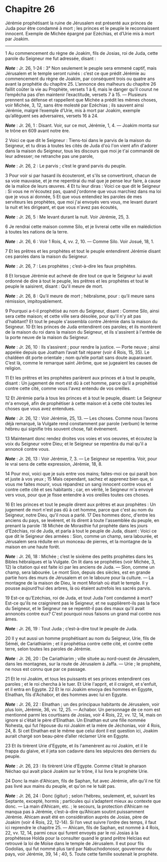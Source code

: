 # Chapitre 26

Jérémie prophétisant la ruine de Jérusalem est présenté aux princes de Juda pour être condamné à mort ; les princes et le peuple le reconnaissent innocent.
Exemple de Michée épargné par Ezéchias, et d’Urie mis à mort par Joakim.

***

1 Au commencement du règne de Joakim, fils de Josias, roi de Juda, cette parole du Seigneur me fut adressée, disant :

***Note*** :  Jr. 26, 1-24 : 3° Non seulement le peuple sera emmené captif, mais Jérusalem et le temple seront ruinés : c’est ce que prédit Jérémie au commencement du règne de Joakim, par conséquent trois ou quatre ans avant la prophétie du chapitre 25. L’annonce des malheurs du chapitre 26 faillit coûter la vie au Prophète, versets 1 à 6, mais le danger qu’il courut ne l’empêcha pas d’en maintenir l’exactitude, versets 7 à 15. ― Plusieurs prennent sa défense et rappellent que Michée a prédit les mêmes choses, voir Michée, 3, 12, sans être molesté par Ezéchias ; ils sauvent ainsi Jérémie, malgré l’exemple d’Urie, mis à mort par Joakim, exemple qu’allèguent ses adversaires, versets 16 à 24.

***Note*** :  Jr. 26, 1 : Disant. Voir, sur ce mot, Jérémie, 1, 4. ― Joakim monta sur le trône en 609 avant notre ère.


2 Voici ce que dit le Seigneur : Tiens-toi dans le parvis de la maison du Seigneur, et tu diras à toutes les cités de Juda d'où l'on vient afin d'adorer dans la maison du Seigneur, tous les discours que moi je t'ai commandé de leur adresser; ne retranche pas une parole,

***Note*** :  Jr. 26, 2 : Le parvis ; c’est le grand parvis du peuple.

3 Pour voir si par hasard ils écouteront, et s'ils se convertiront, chacun de sa voie mauvaise, et je me repentirai du mal que je pense leur faire, à cause de la malice de leurs œuvres. 4 Et tu leur diras : Voici ce que dit le Seigneur : Si vous ne m'écoutez pas, quand j'ordonne que vous marchiez dans ma loi que je vous ai donnée, 5 Et que vous entendiez les paroles de mes serviteurs les prophètes, que moi j'ai envoyés vers vous, me levant durant la nuit et les dirigeant, et que vous n'avez pas écoutés,

***Note*** :  Jr. 26, 5 : Me levant durant la nuit. Voir Jérémie, 25, 3.

6 Je rendrai cette maison comme Silo, et je livrerai cette ville en malédiction à toutes les nations de la terre.

***Note*** :  Jr. 26, 6 : Voir 1 Rois, 4, vv. 2, 10. ― Comme Silo. Voir Josué, 18, 1.


7 Et les prêtres et les prophètes et tout le peuple entendirent Jérémie disant ces paroles dans la maison du Seigneur.

***Note*** :  Jr. 26, 7 : Les prophètes ; c’est-à-dire les faux prophètes.

8 Et lorsque Jérémie eut achevé de dire tout ce que le Seigneur lui avait ordonné de dire à tout le peuple, les prêtres et les prophètes et tout le peuple le saisirent, disant : Qu'il meure de mort.

***Note*** :  Jr. 26, 8 : Qu’il meure de mort ; hébraïsme, pour : qu’il meure sans rémission, impitoyablement.

9 Pourquoi a-t-il prophétisé au nom du Seigneur, disant : Comme Silo, ainsi sera cette maison; et cette ville sera désolée, pour qu'il n'y ait pas d'habitant? Et tout le peuple s'assembla contre Jérémie dans la maison du Seigneur. 10 Et les princes de Juda entendirent ces paroles; et ils montèrent de la maison du roi dans la maison du Seigneur, et ils s'assirent à l'entrée de la porte neuve de la maison du Seigneur.

***Note*** :  Jr. 26, 10 : Ils s’assirent ; pour rendre la justice. ― Porte neuve ; ainsi appelée depuis que Joatham l’avait fait réparer (voir 4 Rois, 15, 35). Le chaldéen dit porte orientale ; nom qu’elle portait sans doute auparavant. C’est là, comme le remarque saint Jérôme, que se jugeaient les causes de religion.

11 Et les prêtres et les prophètes parièrent aux princes et à tout le peuple, disant : Un jugement de mort est dû à cet homme, parce qu'il a prophétisé contre cette cité, comme vous l'avez entendu de vos oreilles.


12 Et Jérémie parla à tous les princes et à tout le peuple, disant: Le Seigneur m'a envoyé, afin de prophétiser à cette maison et à cette cité toutes les choses que vous avez entendues.

***Note*** :  Jr. 26, 12 : Voir Jérémie, 25, 13. ― Les choses. Comme nous l’avons déjà remarqué, la Vulgate rend constamment par parole (verbum) le terme hébreu qui signifie très souvent chose, fait événement.

13 Maintenant donc rendez droites vos voies et vos oeuvres, et écoutez la voix du Seigneur votre Dieu; et le Seigneur se repentira du mal qu'il a annoncé contre vous.

***Note*** :  Jr. 26, 13 : Voir Jérémie, 7, 3. ― Le Seigneur se repentira. Voir, pour le vrai sens de cette expression, Jérémie, 18, 8.

14 Pour moi, voici que je suis entre vos mains; faites-moi ce qui paraît bon et juste à vos yeux ; 15 Mais cependant, sachez et apprenez bien que, si vous me faites mourir, vous répandrez un sang innocent contre vous et contre cette cité et ses habitants ; car, en vérité, le Seigneur m'a envoyé vers vous, pour que je fisse entendre à vos oreilles toutes ces choses.


16 Et les princes et tout le peuple dirent aux prêtres et aux prophètes : Un jugement de mort n'est pas dû à cet homme, parce que c'est au nom du Seigneur, notre Dieu, qu'il nous a parlé. 17 Des hommes donc, d'entre les anciens du pays, se levèrent, et ils dirent à toute l'assemblée du peuple, en prenant la parole :18 Michée de Morasthie fut prophète dans les jours d'Ezéchias, roi de Juda, et parla à tout le peuple de Juda, disant : Voici ce que dit le Seigneur des armées : Sion, comme un champ, sera labourée, et Jérusalem sera réduite en un monceau de pierres, et la montagne de la maison en une haute forêt.

***Note*** :  Jr. 26, 18 : Michée ; c’est le sixième des petits prophètes dans les Bibles hébraïques et la Vulgate. On lit dans se prophéties (voir Michée, 3, 12) la citation qui est faite ici par les anciens de Juda. ― Sion, comme un champ, sera labourée. Le mont Sion, depuis des siècles, est en grande partie hors des murs de Jérusalem et on le laboure pour la culture. ― La montagne de la maison de Dieu, le mont Moriah où était le temple. Il y pousse aujourd’hui des arbres, là où étaient autrefois les sacrés parvis.


19 Est-ce qu'Ezéchias, roi de Juda, et tout Juda l'ont condamné à mort? Est-ce qu'ils ne craignirent pas le Seigneur, et ne supplièrent-ils pas la face du Seigneur, et le Seigneur ne se repentit-il pas des maux qu'il avait annoncés contre eux? C'est pourquoi nous faisons un grand mal contre nos âmes.

***Note*** :  Jr. 26, 19 : Tout Juda ; c’est-à-dire tout le peuple de Juda.


20 Il y eut aussi un homme prophétisant au nom du Seigneur, Urie, fils de Séméi, de Cariathiarim ; et il prophétisa contre cette cité, et contre cette terre, selon toutes les paroles de Jérémie.

***Note*** :  Jr. 26, 20 : De Cariathiarim ; ville située au nord-ouest de Jérusalem, dans les montagnes, sur la route de Jérusalem à Jaffa. ― Urie ; le prophète, ne nous est connu que par ce passage.

21 Et le roi Joakim, et tous les puissants et ses princes entendirent ces paroles ; et le roi chercha à le tuer. Et Urie l'apprit, et il craignit, et s'enfuit, et il entra en Egypte. 22 Et le roi Joakim envoya des hommes en Egypte, Elnathan, fils d'Achabor, et des hommes avec lui en Egypte.

***Note*** :  Jr. 26, 22 : Elnathan ; un des principaux habitants de Jérusalem, voir plus loin, Jérémie, 36, vv. 12, 25. ― Achabor. Un personnage de ce nom est mentionné parmi les courtisans de Josias, voir 4 Rois, 22, vv. 12, 14, mais on ignore si c’était le père d’Elnathan. Un Elnathan eut une fille nommée Nohesta, qui fut l’épouse du roi Joakim et la mère de Jéchonias, voir 4 Rois, 24, 8. Si cet Elnathan est le même que celui dont il est question ici, Joakim aurait chargé son beau-père d’aller réclamer Urie en Egypte.

23 Et ils tirèrent Urie d'Egypte, et ils l'amenèrent au roi Joakim, et il le frappa du glaive, et il jeta son cadavre dans les sépulcres des derniers du peuple.

***Note*** :  Jr. 26, 23 : Ils tirèrent Urie d’Egypte. Comme c’était le pharaon Néchao qui avait placé Joakim sur le trône, il lui livra le prophète Urie.


24 Donc la main d'Ahicam, fils de Saphan, fut avec Jérémie, afin qu'il ne fût pas livré aux mains du peuple, et qu'on ne le tuât pas.

***Note*** :  Jr. 26, 24 : Donc (igitur) ; selon l’hébreu, seulement, et, suivant les Septante, excepté, hormis ; particules qui s’adaptent mieux au contexte que donc. ― La main d’Ahicam, etc. ; le secours, la protection d’Ahicam ne manqua pas à Jérémie, c’est-à-dire qu’Ahicam soutint puissamment Jérémie. Ahicam avait été en considération auprès de Josias, père de Joakim (voir 4 Rois, 22, 12-14). Si l’on veut suivre l’ordre des temps, il faut ici reprendre le chapitre 25. ― Ahicam, fils de Saphan, est nommé à 4 Rois, 22, vv. 12, 14, parmi ceux qui furent envoyés par le roi Josias à la prophétesse Holda pour la consulter quand le grand prêtre Helcias eut retrouvé la loi de Moïse dans le temple de Jérusalem. Il eut pour fils Godolias, qui fut nommé plus tard par Nabuchodonosor, gouverneur du pays, voir Jérémie, 39, 14 ; 40, 5. Toute cette famille soutenait le prophète.

